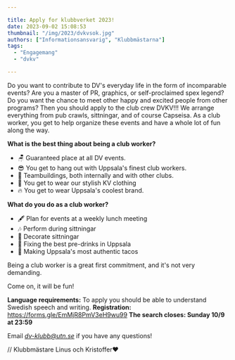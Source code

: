 ```yaml
---

title: Apply for klubbverket 2023!
date: 2023-09-02 15:08:53
thumbnail: "/img/2023/dvkvsok.jpg"
authors: ["Informationsansvarig", "Klubbmästarna"]
tags: 
  - "Engagemang"
  - "dvkv"

---
```

Do you want to contribute to DV's everyday life in the form of incomparable events? Are you a master of PR, graphics, or self-proclaimed spex legend? Do you want the chance to meet other happy and excited people from other programs? Then you should apply to the club crew DVKV!!! We arrange everything from pub crawls, sittningar, and of course Capseisa. As a club worker, you get to help organize these events and have a whole lot of fun along the way.

**What is the best thing about being a club worker?**
* 🪑 Guaranteed place at all DV events.
* 😎 You get to hang out with Uppsala's finest club workers.
* 🍻 Teambuildings, both internally and with other clubs.
* 🦺 You get to wear our stylish KV clothing
* 🔥 You get to wear Uppsala's coolest brand.

**What do you do as a club worker?**
* 🖋️ Plan for events at a weekly lunch meeting
* 🎶 Perform during sittningar
* 🎉 Decorate sittningar
* 🍹 Fixing the best pre-drinks in Uppsala
* 🌮 Making Uppsala's most authentic tacos

Being a club worker is a great first commitment, and it's not very demanding.

Come on, it will be fun!

**Language requirements:** To apply you should be able to understand Swedish speech and writing.
**Registration:** https://forms.gle/EmMjR8PmV3eH9wu99
**The search closes: Sunday 10/9 at 23:59**

Email *dv-klubb@utn.se* if you have any questions!

// Klubbmästare Linus och Kristoffer❤️